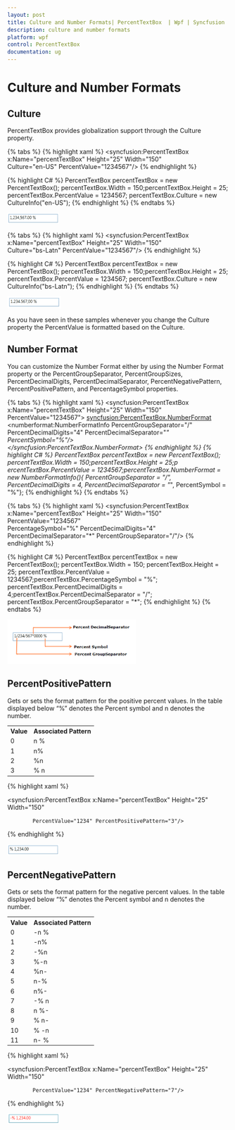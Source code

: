 ```yaml
---
layout: post
title: Culture and Number Formats| PercentTextBox  | Wpf | Syncfusion
description: culture and number formats
platform: wpf
control: PercentTextBox 
documentation: ug
---
```


# Culture and Number Formats

## Culture

PercentTextBox provides globalization support through the Culture property. 

{% tabs %}
{% highlight xaml %}
<syncfusion:PercentTextBox x:Name="percentTextBox" Height="25" Width="150"                       
   Culture="en-US" PercentValue="1234567"/>
   {% endhighlight %}


{% highlight C# %}
PercentTextBox percentTextBox = new PercentTextBox();
percentTextBox.Width = 150;percentTextBox.Height = 25;
percentTextBox.PercentValue = 1234567;
percentTextBox.Culture = new CultureInfo("en-US");
{% endhighlight %}
{% endtabs %}


![](Culture-and-Number-Formats_images/Culture-and-Number-Formats_img1.png)

{% tabs %}
{% highlight xaml %}
<syncfusion:PercentTextBox x:Name="percentTextBox" Height="25" Width="150"    
                      Culture="bs-Latn" PercentValue="1234567"/>
					  {% endhighlight %}
			

{% highlight C# %}
PercentTextBox percentTextBox = new PercentTextBox();
percentTextBox.Width = 150;percentTextBox.Height = 25;
percentTextBox.PercentValue = 1234567;
percentTextBox.Culture = new CultureInfo("bs-Latn");
{% endhighlight %}
{% endtabs %}


![](Culture-and-Number-Formats_images/Culture-and-Number-Formats_img2.png)


As you have seen in these samples whenever you change the Culture property the PercentValue is formatted based on the Culture.

## Number Format

You can customize the Number Format either by using the Number Format property or the PercentGroupSeparator, PercentGroupSizes, PercentDecimalDigits, PercentDecimalSeparator, PercentNegativePattern, PercentPositivePattern, and PercentageSymbol properties.

{% tabs %}
{% highlight xaml %}
<syncfusion:PercentTextBox x:Name="percentTextBox" Height="25" Width="150"    
         PercentValue="1234567">    <syncfusion:PercentTextBox.NumberFormat>   
		 <numberformat:NumberFormatInfo PercentGroupSeparator="/"    
		 PercentDecimalDigits="4" PercentDecimalSeparator="*"      
		 PercentSymbol="%"/>    
		 </syncfusion:PercentTextBox.NumberFormat>
{% endhighlight %}
{% highlight C# %}
PercentTextBox percentTextBox = new PercentTextBox();
percentTextBox.Width = 150;percentTextBox.Height = 25;p
ercentTextBox.PercentValue = 1234567;percentTextBox.NumberFormat = new NumberFormatInfo(){    PercentGroupSeparator = "/",    PercentDecimalDigits = 4,    PercentDecimalSeparator = "*",    PercentSymbol = "%"};
{% endhighlight %}
{% endtabs %}

{% tabs %}
{% highlight xaml %}
<syncfusion:PercentTextBox x:Name="percentTextBox" Height="25" Width="150"   
 PercentValue="1234567"          
 PercentageSymbol="%" PercentDecimalDigits="4"   
 PercentDecimalSeparator="*" PercentGroupSeparator="/"/>
						 {% endhighlight %}

{% highlight C# %}
PercentTextBox percentTextBox = new PercentTextBox();
percentTextBox.Width = 150;
percentTextBox.Height = 25;
percentTextBox.PercentValue = 1234567;percentTextBox.PercentageSymbol = "%";
percentTextBox.PercentDecimalDigits = 4;percentTextBox.PercentDecimalSeparator = "/";
percentTextBox.PercentGroupSeparator = "*";
{% endhighlight %}
{% endtabs %}


![](Culture-and-Number-Formats_images/Culture-and-Number-Formats_img3.png)


## PercentPositivePattern

Gets or sets the format pattern for the positive percent values. In the table displayed below “%” denotes the Percent symbol and n denotes the number.



<table>
<tr>
<th>
Value</th><th>
Associated Pattern</th></tr>
<tr>
<td>
0</td><td>
n %</td></tr>
<tr>
<td>
1</td><td>
n%</td></tr>
<tr>
<td>
2</td><td>
%n</td></tr>
<tr>
<td>
3</td><td>
% n</td></tr>
</table>

 {% highlight xaml %}

 

    
<syncfusion:PercentTextBox x:Name="percentTextBox" Height="25" Width="150" 

            PercentValue="1234" PercentPositivePattern="3"/>

 {% endhighlight %}






![](Culture-and-Number-Formats_images/Culture-and-Number-Formats_img4.png)


## PercentNegativePattern

Gets or sets the format pattern for the negative percent values. In the table displayed below “%” denotes the Percent symbol and n denotes the number.



<table>
<tr>
<th>
Value</th><th>
Associated Pattern</th></tr>
<tr>
<td>
0</td><td>
-n %</td></tr>
<tr>
<td>
1</td><td>
-n%</td></tr>
<tr>
<td>
2</td><td>
-%n</td></tr>
<tr>
<td>
3</td><td>
%-n</td></tr>
<tr>
<td>
4</td><td>
%n-</td></tr>
<tr>
<td>
5</td><td>
n-%</td></tr>
<tr>
<td>
6</td><td>
n%-</td></tr>
<tr>
<td>
7</td><td>
-% n</td></tr>
<tr>
<td>
8</td><td>
n %-</td></tr>
<tr>
<td>
9</td><td>
% n-</td></tr>
<tr>
<td>
10</td><td>
% -n</td></tr>
<tr>
<td>
11</td><td>
n- %</td></tr>
</table>

 {% highlight xaml %}

    

    
<syncfusion:PercentTextBox x:Name="percentTextBox" Height="25" Width="150" 

            PercentValue="1234" PercentNegativePattern="7"/>

 {% endhighlight %}






![](Culture-and-Number-Formats_images/Culture-and-Number-Formats_img5.png)



